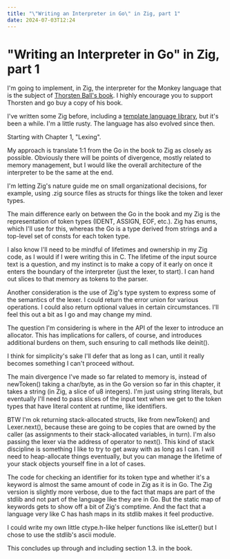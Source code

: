 ```yaml
---
title: "\"Writing an Interpreter in Go\" in Zig, part 1"
date: 2024-07-03T12:24
---
```


# "Writing an Interpreter in Go" in Zig, part 1

I'm going to implement, in Zig, the interpreter for the Monkey language that
is the subject of [Thorsten Ball's book](https://interpreterbook.com). I
highly encourage you to support Thorsten and go buy a copy of his book.

I've written some Zig before, including a [template language
library](https://github.com/paulsmith/ztl), but it's been a while. I'm a
little rusty. The language has also evolved since then.

Starting with Chapter 1, "Lexing".

My approach is translate 1:1 from the Go in the book to Zig as closely as
possible. Obviously there will be points of divergence, mostly related
to memory management, but I would like the overall architecture of the
interpreter to be the same at the end.

I'm letting Zig's nature guide me on small organizational decisions, for
example, using .zig source files as structs for things like the token and
lexer types.

The main difference early on between the Go in the book and my Zig is the
representation of token types (IDENT, ASSIGN, EOF, etc.). Zig has enums,
which I'll use for this, whereas the Go is a type derived from strings and
a top-level set of consts for each token type.

I also know I'll need to be mindful of lifetimes and ownership in my Zig code,
as I would if I were writing this in C. The lifetime of the input source
text is a question, and my instinct is to make a copy of it early on once
it enters the boundary of the interpreter (just the lexer, to start). I can
hand out slices to that memory as tokens to the parser.

Another consideration is the use of Zig's type system to express some of
the semantics of the lexer. I could return the error union for various
operations. I could also return optional values in certain circumstances. I'll
feel this out a bit as I go and may change my mind.

The question I'm considering is where in the API of the lexer to introduce
an allocator. This has implications for callers, of course, and introduces
additional burdens on them, such ensuring to call methods like deinit().

I think for simplicity's sake I'll defer that as long as I can, until it
really becomes something I can't proceed without.

The main divergence I've made so far related to memory is, instead of
newToken() taking a char/byte, as in the Go version so far in this chapter,
it takes a string (in Zig, a slice of u8 integers). I'm just using string
literals, but eventually I'll need to pass slices of the input text when we
get to the token types that have literal content at runtime, like identifiers.

BTW I'm ok returning stack-allocated structs, like from newToken() and
Lexer.next(), because these are going to be copies that are owned by the
caller (as assignments to their stack-allocated variables, in turn). I'm
also passing the lexer via the address of operator to next(). This kind of
stack discipline is something I like to try to get away with as long as I
can. I will need to heap-allocate things eventually, but you can manage the
lifetime of your stack objects yourself fine in a lot of cases.

The code for checking an identifier for its token type and whether it's a
keyword is almost the same amount of code in Zig as it is in Go. The Zig
version is slightly more verbose, due to the fact that maps are part of the
stdlib and not part of the language like they are in Go. But the static map
of keywords gets to show off a bit of Zig's comptime. And the fact that a
language very like C has hash maps in its stdlib makes it feel productive.

I could write my own little ctype.h-like helper functions like isLetter()
but I chose to use the stdlib's ascii module.

This concludes up through and including section 1.3. in the book.
